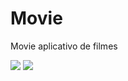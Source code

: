 # Movie
Movie aplicativo de filmes

<img src="https://user-images.githubusercontent.com/79378229/187507492-019888b9-b08a-49dc-b76b-929ebd60af94.png" height=“500”> <img src="https://user-images.githubusercontent.com/79378229/187507641-7a8ddfb9-9b49-4c6a-a139-9b496c9bc455.png" height=“500”>

